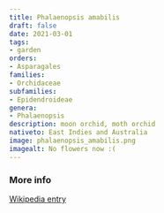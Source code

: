 ```yaml
---
title: Phalaenopsis amabilis
draft: false
date: 2021-03-01
tags:
- garden
orders:
- Asparagales
families:
- Orchidaceae
subfamilies:
- Epidendroideae
genera:
- Phalaenopsis    
description: moon orchid, moth orchid
nativeto: East Indies and Australia
image: phalaenopsis_amabilis.png
imagealt: No flowers now :(
---
```



### More info

[Wikipedia entry](https://en.wikipedia.org/wiki/Phalaenopsis_amabilis)
